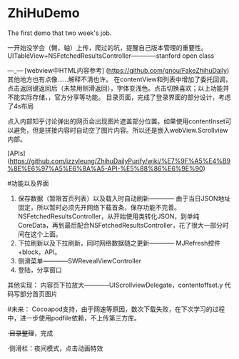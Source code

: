 # ZhiHuDemo
The first demo that two week's job.

一开始没学会（懒，轴）上传，爬过的坑，提醒自己版本管理的重要性。
UITableView+NSFetchedResultsController————stanford open class

—_—
[webview中HTML内容参考]
(https://github.com/gnou/FakeZhihuDaily)
其他地方也有点像……解释不清也许。
在contentView和列表中增加了委托回调，点击返回键返回后（未禁用侧滑返回），字体变浅色。点击切换喜欢；以上功能并不能实际存储，，官方分享等功能。
目录页面，完成了登录界面的部分设计，考虑了4s布局

点入内部知乎讨论弹出的网页会出现图片遮盖部分位置。如果使用contentInset可以避免，但是拼接内容时自动空了图片内容。所以还是嵌入webView.Scrollview内部。

[APIs]
(https://github.com/izzyleung/ZhihuDailyPurify/wiki/%E7%9F%A5%E4%B9%8E%E6%97%A5%E6%8A%A5-API-%E5%88%86%E6%9E%90)

#功能以及界面
1. 保存数据（暂限首页列表）以及载入时自动刷新———— 由于当日JSON地址固定，所以暂时必须先开网络下载首条，保存功能不完善。 NSFetchedResultsController，从开始使用类转化JSON，到单纯CoreData，再到最后配合NSFetchedResultsController，花了很大一部分时间在这个上面。
2. 下拉刷新以及下拉刷新，同时网络数据随之更新———— MJRefresh控件+block，API。
3. 侧滑菜单————SWRevealViewController
4. 登陆，分享窗口

其他实现：
内容页下拉放大————UIScrollviewDelegate，contentoffset.y
代码写部分首页图片

#未来：
Cocoapod支持，由于网速等原因，数次下载失败，在下次学习的过程中，进一步使用podfile依赖，不上传第三方库。

·~~目录整理~~，完成

·侧滑栏：夜间模式，点击动画特效
